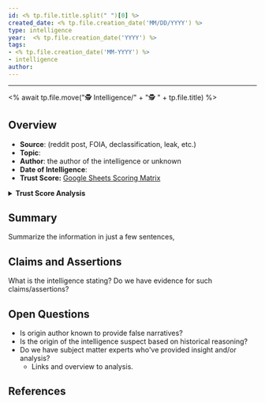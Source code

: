 ```yaml
---
id: <% tp.file.title.split(" ")[0] %>
created_date: <% tp.file.creation_date('MM/DD/YYYY') %>
type: intelligence
year:  <% tp.file.creation_date('YYYY') %>
tags:
- <% tp.file.creation_date('MM-YYYY') %>
- intelligence
author:
---
```


----
<% await tp.file.move("🕵️ Intelligence/" + "🕵️ " + tp.file.title) %>
## Overview

- **Source**: (reddit post, FOIA, declassification, leak, etc.)
- **Topic**:
- **Author**: the author of the intelligence or unknown
- **Date of Intelligence**:
- **Trust Score:** [Google Sheets Scoring Matrix](https://docs.google.com/spreadsheets/d/1CUarxE7P1cPwgWXwJzzeWnZGm1c6Wp2Ttazdt3VPM_s/edit?usp=sharing)

<details>
<summary><b>Trust Score Analysis</b></summary>
<IMG src="https://publish-01.obsidian.md/access/1c31a6f93f82a49b0a9eb31193d6cdec/_images/" alt="Trust Score"/>
</details>

## Summary

Summarize the information in just a few sentences,

## Claims and Assertions

What is the intelligence stating? Do we have evidence for such claims/assertions? 

## Open Questions

- Is origin author known to provide false narratives? 
- Is the origin of the intelligence suspect based on historical reasoning?
- Do we have subject matter experts who've provided insight and/or analysis?
	- Links and overview to analysis.

## References

